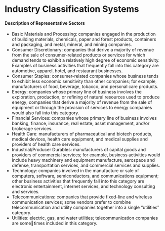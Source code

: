 # Industry Classification Systems

#### Description of Representative Sectors
- Basic Materials and Processing: companies engaged in the production of building materials, chemicals, paper and forest products, containers and packaging, and metal, mineral, and mining companies.
- Consumer Discretionary: companies that derive a majority of revenue from the sale of consumer-related products or services for which demand tends to exhibit a relatively high degree of economic sensitivity. Examples of business activities that frequently fall into this category are automotive, apparel, hotel, and restaurant businesses.
- Consumer Staples: consumer-related companies whose business tends to exhibit less economic sensitivity than other companies; for example, manufacturers of food, beverage, tobacco, and personal care products.
- Energy: companies whose primary line of business involves the exploration, production, or refining of natural resources used to produce energy; companies that derive a majority of revenue from the sale of equipment or through the provision of services to energy companies would also fall into this category.
- Financial Services: companies whose primary line of business involves banking, finance, insurance, real estate, asset management, and/or brokerage services.
- Health Care: manufacturers of pharmaceutical and biotech products, medical devices, health care equipment, and medical supplies and providers of health care services.
- Industrial/Producer Durables: manufacturers of capital goods and providers of commercial services; for example, business activities would include heavy machinery and equipment manufacture, aerospace and defense, transportation services, and commercial services and supplies.
- Technology: companies involved in the manufacture or sale of computers, software, semiconductors, and communications equipment; other business activities that frequently fall into this category are electronic entertainment, internet services, and technology consulting and services.
- Telecommunications: companies that provide fixed-line and wireless communication services; some vendors prefer to combine telecommunication and utility companies together into a single “utilities” category.
- Utilities: electric, gas, and water utilities; telecommunication companies are sometimes included in this category.
